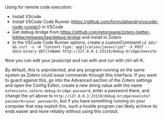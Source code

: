 Using for remote code execution:

* Install VScode
* Install VSCode Code Runner (https://github.com/formulahendry/vscode-code-runner/) in VSCode
* Get debug-bridge from https://github.com/retorquere/zotero-better-bibtex/releases/tag/debug-bridge and install in Zotero
* In the VSCode Code Runner options, create a customCommand `cd $dir && curl -s -H "Content-Type: application/javascript" -X POST --data-binary @$fileName http://127.0.0.1:23119/debug-bridge/execute`

Now you can edit your javascript and run with and run with ctrl-alt-K.

By default, this is unprotected, and any program running on the same
system as Zotero could issue commands through this interface. If you
want to guard against this, go into the Advanced section of the Zotero
settings and open the Config Editor; create a new string value
with the name `extensions.zotero.debug-bridge.password`,
enter a password there, and change the url above to
`http://127.0.0.1:23119/debug-bridge/execute?password=<your password>`,
but if you have something running on your computer that may exploit
this, such a hostile program can likely achieve its ends easier
and more reliably without using this conduit.
